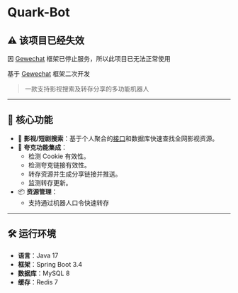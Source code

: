 # Quark-Bot

## ⚠️ 该项目已经失效
因 [Gewechat](https://github.com/Devo919/Gewechat) 框架已停止服务，所以此项目已无法正常使用

基于 [Gewechat](https://github.com/Devo919/Gewechat) 框架二次开发
> 一款支持影视搜索及转存分享的多功能机器人

---

## 🌟 核心功能
- 🎥 **影视/短剧搜索**：基于个人聚合的[接口](https://github.com/Liner03/QuarkBot/tree/main/search-api)和数据库快速查找全网影视资源。
- 🔑 **夸克功能集成**：
    - 检测 Cookie 有效性。
    - 检测夸克链接有效性。
    - 转存资源并生成分享链接并推送。
    - 监测转存更新。
- 📦 **资源管理**：
    - 支持通过机器人口令快速转存

---

## 🛠️ 运行环境
- **语言**：Java 17
- **框架**：Spring Boot 3.4
- **数据库**：MySQL 8
- **缓存**：Redis 7